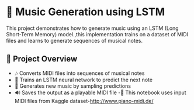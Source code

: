 # 🎵 Music Generation using LSTM

This project demonstrates how to generate music using an LSTM (Long Short-Term Memory) model.,this implementation trains on a dataset of MIDI files and learns to generate sequences of musical notes.

## 📌 Project Overview

- 🎶 Converts MIDI files into sequences of musical notes
- 🧠 Trains an LSTM neural network to predict the next note
- 🎼 Generates new music by sampling predictions
- 🔊 Saves the output as a playable MIDI file
-🎵 This notebook uses input MIDI files from  Kaggle dataset-http://www.piano-midi.de/


